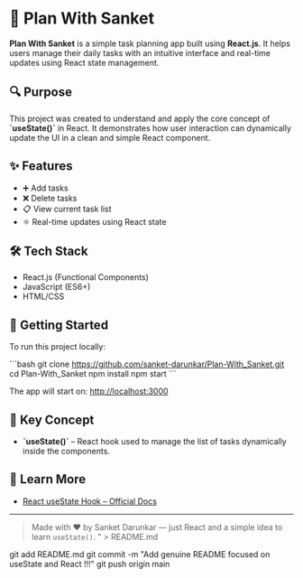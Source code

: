 # 📅 Plan With Sanket

**Plan With Sanket** is a simple task planning app built using **React.js**. It helps users manage their daily tasks with an intuitive interface and real-time updates using React state management.

## 🔍 Purpose

This project was created to understand and apply the core concept of **\`useState()\`** in React. It demonstrates how user interaction can dynamically update the UI in a clean and simple React component.

## ✨ Features

- ➕ Add tasks
- ❌ Delete tasks
- 📋 View current task list
- ⚛️ Real-time updates using React state

## 🛠 Tech Stack

- React.js (Functional Components)
- JavaScript (ES6+)
- HTML/CSS

## 🚀 Getting Started

To run this project locally:

\`\`\`bash
git clone https://github.com/sanket-darunkar/Plan-With_Sanket.git
cd Plan-With_Sanket
npm install
npm start
\`\`\`

The app will start on: [http://localhost:3000](http://localhost:3000)

## 🧠 Key Concept

- **\`useState()\`** – React hook used to manage the list of tasks dynamically inside the components.

## 📘 Learn More

- [React useState Hook – Official Docs](https://reactjs.org/docs/hooks-state.html)

---

> Made with ❤️ by Sanket Darunkar — just React and a simple idea to learn `useState()`.
" > README.md

git add README.md
git commit -m "Add genuine README focused on useState and React !!!"
git push origin main
